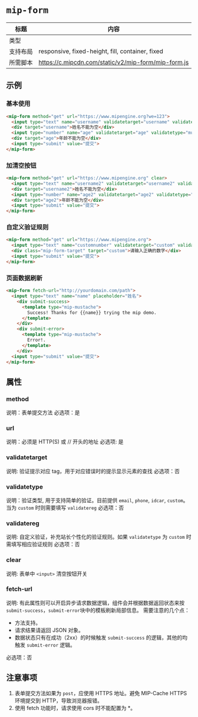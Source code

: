 # `mip-form`

标题|内容
----|----
类型|
支持布局|responsive, fixed-height, fill, container, fixed
所需脚本|https://c.mipcdn.com/static/v2/mip-form/mip-form.js

## 示例

### 基本使用

```html
<mip-form method="get" url="https://www.mipengine.org?we=123">
  <input type="text" name="username" validatetarget="username" validatetype="must" placeholder="姓名">
  <div target="username">姓名不能为空</div>
  <input type="number" name="age" validatetarget="age" validatetype="must" placeholder="年龄">
  <div target="age">年龄不能为空</div>
  <input type="submit" value="提交">
</mip-form>
```
### 加清空按钮

```html
<mip-form method="get" url="https://www.mipengine.org" clear>
  <input type="text" name="username2" validatetarget="username2" validatetype="must" placeholder="姓名">
  <div target="username2">姓名不能为空</div>
  <input type="number" name="age2" validatetarget="age2" validatetype="must" placeholder="年龄">
  <div target="age2">年龄不能为空</div>
  <input type="submit" value="提交">
</mip-form>
```

### 自定义验证规则

```html
<mip-form method="get" url="https://www.mipengine.org">
  <input type="text" name="customnumber" validatetarget="custom" validatetype="custom" validatereg="^[0-9]*$" placeholder="我是自定义验证规则数字">
  <div class="mip-form-target" target="custom">请输入正确的数字</div>
  <input type="submit" value="提交">
</mip-form>
```

### 页面数据刷新

```html
<mip-form fetch-url="http://yourdomain.com/path">
  <input type="text" name="name" placeholder="姓名">
    <div submit-success>
      <template type="mip-mustache">
        Success! Thanks for {{name}} trying the mip demo.
      </template>
    </div>
    <div submit-error>
      <template type="mip-mustache">
        Error!.
      </template>
    </div>
  <input type="submit" value="提交">
</mip-form>
```

## 属性

### method

说明：表单提交方法
必选项：是

### url

说明：必须是 HTTP(S) 或 // 开头的地址
必选项: 是

### validatetarget

说明:  验证提示对应 tag，用于对应错误时的提示显示元素的查找
必选项：否

### validatetype

说明：验证类型, 用于支持简单的验证。目前提供 `email`, `phone`, `idcar`, `custom`。当为 `custom` 时则需要填写 `validatereg`
必选项：否

### validatereg

说明: 自定义验证，补充站长个性化的验证规则。如果 `validatetype` 为 `custom` 时需填写相应验证规则
必选项：否

### clear

说明: 表单中 `<input>` 清空按钮开关

### fetch-url

说明: 有此属性则可以开启异步请求数据逻辑，组件会并根据数据返回状态来按`submit-success`，`submit-error`块中的模板刷新局部信息。
需要注意的几个点：

- 方法支持。
- 请求结果请返回 JSON 对象。
- 数据状态只有在成功（2xx）的时候触发 `submit-success` 的逻辑，其他的均触发 `submit-error` 逻辑。

必选项：否

## 注意事项

1. 表单提交方法如果为 `post`，应使用 HTTPS 地址。避免 MIP-Cache HTTPS 环境提交到 HTTP，导致浏览器报错。
2. 使用 fetch 功能时，请求使用 cors 时不能配置为 *。
